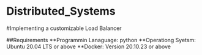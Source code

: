 # Distributed_Systems
#Implementing a customizable Load Balancer

##Requirements
**Programmin Lanaguage: python
**Operationg Syetsm: Ubuntu 20.04 LTS or above 
**Docker: Version 20.10.23 or above 